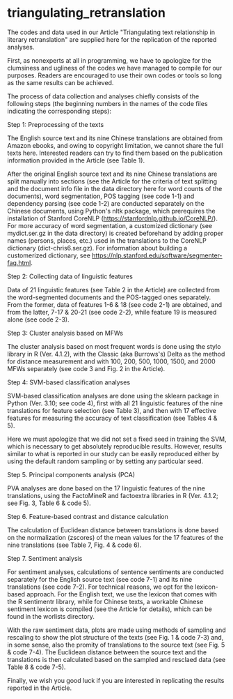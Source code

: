 # triangulating_retranslation

The codes and data used in our Article "Triangulating text relationship in literary retranslation" are supplied here for the replication of the reported analyses.

First, as nonexperts at all in programming, we have to apologize for the clumsiness and ugliness of the codes we have managed to compile for our purposes. Readers are encouraged to use their own codes or tools so long as the same results can be achieved.

The process of data collection and analyses chiefly consists of the following steps (the beginning numbers in the names of the code files indicating the corresponding steps):

Step 1: Preprocessing of the texts

The English source text and its nine Chinese translations are obtained from Amazon ebooks, and owing to copyright limitation, we cannot share the full texts here. Interested readers can try to find them based on the publication information provided in the Article (see Table 1).

After the original English source text and its nine Chinese translations are split manually into sections (see the Article for the criteria of text splitting and the document info file in the data directory here for word counts of the documents), word segmentation, POS tagging (see code 1-1) and dependency parsing (see code 1-2) are conducted separately on the Chinese documents, using Python's nltk package, which prerequires the installation of Stanford CoreNLP (https://stanfordnlp.github.io/CoreNLP/). For more accuracy of word segmentation, a customized dictionary (see mydict.ser.gz in the data directory) is created beforehand by adding proper names (persons, places, etc.) used in the translations to the CoreNLP dictionary (dict-chris6.ser.gz). For information about building a customerized dictionary, see https://nlp.stanford.edu/software/segmenter-faq.html.

Step 2: Collecting data of linguistic features

Data of 21 linguistic features (see Table 2 in the Article) are collected from the word-segmented documents and the POS-tagged ones separately. From the former, data of features 1-6 & 18 (see code 2-1) are obtained, and from the latter, 7-17 & 20-21 (see code 2-2), while feature 19 is measured alone (see code 2-3).

Step 3: Cluster analysis based on MFWs

The cluster analysis based on most frequent words is done using the stylo library in R (Ver. 4.1.2), with the Classic (aka Burrows's) Delta as the method for distance measurement and with 100, 200, 500, 1000, 1500, and 2000 MFWs separately (see code 3 and Fig. 2 in the Article).

Step 4: SVM-based classification analyses

SVM-based classification analyses are done using the sklearn package in Python (Ver. 3.10; see code 4), first with all 21 linguistic features of the nine translations for feature selection (see Table 3), and then with 17 effective features for measuring the accuracy of text classification (see Tables 4 & 5).

Here we must apologize that we did not set a fixed seed in training the SVM, which is necessary to get absolutely reproducible results. However, results similar to what is reported in our study can be easily reproduced either by using the default random sampling or by setting any particular seed.

Step 5. Principal components analysis (PCA)

PVA analyses are done based on the 17 linguistic features of the nine translations, using the FactoMineR and factoextra libraries in R (Ver. 4.1.2; see Fig. 3, Table 6 & code 5).

Step 6. Feature-based contrast and distance calculation

The calculation of Euclidean distance between translations is done based on the normalization (zscores) of the mean values for the 17 features of the nine translations (see Table 7, Fig. 4 & code 6).

Step 7. Sentiment analysis

For sentiment analyses, calculations of sentence sentiments are conducted separately for the English source text (see code 7-1) and its nine translations (see code 7-2). For technical reasons, we opt for the lexicon-based approach. For the English text, we use the lexicon that comes with the R sentimentr library, while for Chinese texts, a workable Chinese sentiment lexicon is compiled (see the Article for details), which can be found in the worlists directory.

With the raw sentiment data, plots are made using methods of sampling and rescaling to show the plot structure of the texts (see Fig. 1 & code 7-3) and, in some sense, also the promity of translations to the source text (see Fig. 5 & code 7-4). The Euclidean distance between the source text and the translations is then calculated based on the sampled and resclaed data (see Table 8 & code 7-5).

Finally, we wish you good luck if you are interested in replicating the results reported in the Article.

